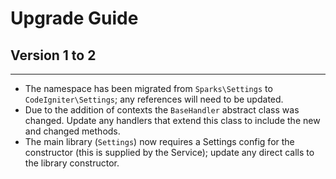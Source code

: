 # Upgrade Guide

## Version 1 to 2
***

* The namespace has been migrated from `Sparks\Settings` to `CodeIgniter\Settings`; any references will need to be updated.
* Due to the addition of contexts the `BaseHandler` abstract class was changed. Update any handlers that extend this class to include the new and changed methods.
* The main library (`Settings`) now requires a Settings config for the constructor (this is supplied by the Service); update any direct calls to the library constructor.
